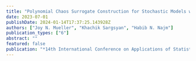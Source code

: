 ```yaml
---
title: "Polynomial Chaos Surrogate Construction for Stochastic Models with Parametric Uncertainty"
date: 2023-07-01
publishDate: 2024-01-14T17:37:25.143928Z
authors: ["Joy N. Mueller", "Khachik Sargsyan", "Habib N. Najm"]
publication_types: ["6"]
abstract: ""
featured: false
publication: "*14th International Conference on Applications of Statistics and Probability in Civil Engineering (ICASP14), Dublin, Ireland*"
---
```


